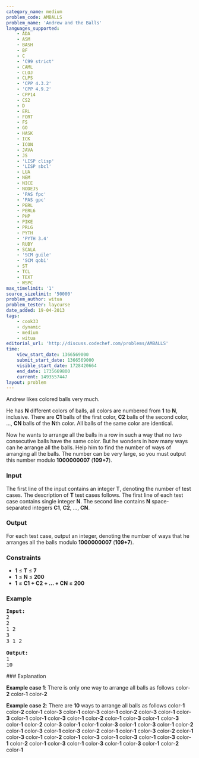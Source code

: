 ```yaml
---
category_name: medium
problem_code: AMBALLS
problem_name: 'Andrew and the Balls'
languages_supported:
    - ADA
    - ASM
    - BASH
    - BF
    - C
    - 'C99 strict'
    - CAML
    - CLOJ
    - CLPS
    - 'CPP 4.3.2'
    - 'CPP 4.9.2'
    - CPP14
    - CS2
    - D
    - ERL
    - FORT
    - FS
    - GO
    - HASK
    - ICK
    - ICON
    - JAVA
    - JS
    - 'LISP clisp'
    - 'LISP sbcl'
    - LUA
    - NEM
    - NICE
    - NODEJS
    - 'PAS fpc'
    - 'PAS gpc'
    - PERL
    - PERL6
    - PHP
    - PIKE
    - PRLG
    - PYTH
    - 'PYTH 3.4'
    - RUBY
    - SCALA
    - 'SCM guile'
    - 'SCM qobi'
    - ST
    - TCL
    - TEXT
    - WSPC
max_timelimit: '1'
source_sizelimit: '50000'
problem_author: witua
problem_tester: laycurse
date_added: 19-04-2013
tags:
    - cook33
    - dynamic
    - medium
    - witua
editorial_url: 'http://discuss.codechef.com/problems/AMBALLS'
time:
    view_start_date: 1366569000
    submit_start_date: 1366569000
    visible_start_date: 1728420664
    end_date: 1735669800
    current: 1493557447
layout: problem
---
```

Andrew likes colored balls very much.

He has **N** different colors of balls, all colors are numbered from **1** to **N**, inclusive. There are **C1** balls of the first color, **C2** balls of the second color, ..., **CN** balls of the **N**th color. All balls of the same color are identical.

Now he wants to arrange all the balls in a row in such a way that no two consecutive balls have the same color. But he wonders in how many ways can he arrange all the balls. Help him to find the number of ways of arranging all the balls. The number can be very large, so you must output this number modulo **1000000007** (**109+7**).

### Input

The first line of the input contains an integer **T**, denoting the number of test cases. The description of **T** test cases follows. The first line of each test case contains single integer **N**. The second line contains **N** space-separated integers **C1**, **C2**, ..., **CN**.

### Output

For each test case, output an integer, denoting the number of ways that he arranges all the balls modulo **1000000007** (**109+7**).

### Constraints

- **1** ≤ **T** ≤ **7**
- **1** ≤ **N** ≤ **200**
- **1** ≤ **C1 + C2 + ... + CN** ≤ **200**

### Example

<pre>
<b>Input:</b>
2
2
1 2
3
3 1 2

<b>Output:</b>
1
10
</pre>### Explanation

**Example case 1**: There is only one way to arrange all balls as follows
color-**2** color-**1** color-**2**

**Example case 2**: There are **10** ways to arrange all balls as follows
color-**1** color-**2** color-**1** color-**3** color-**1** color-**3**
color-**1** color-**2** color-**3** color-**1** color-**3** color-**1**
color-**1** color-**3** color-**1** color-**2** color-**1** color-**3**
color-**1** color-**3** color-**1** color-**2** color-**3** color-**1**
color-**1** color-**3** color-**1** color-**3** color-**1** color-**2**
color-**1** color-**3** color-**1** color-**3** color-**2** color-**1**
color-**1** color-**3** color-**2** color-**1** color-**3** color-**1**
color-**2** color-**1** color-**3** color-**1** color-**3** color-**1**
color-**3** color-**1** color-**2** color-**1** color-**3** color-**1**
color-**3** color-**1** color-**3** color-**1** color-**2** color-**1**
